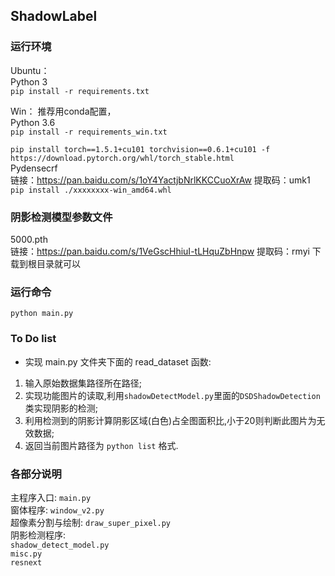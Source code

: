 ## ShadowLabel

### 运行环境
 
Ubuntu：  
Python 3  
`pip install -r requirements.txt`

Win：
推荐用conda配置，  
Python 3.6    
`pip install -r requirements_win.txt`
  
`pip install torch==1.5.1+cu101 torchvision==0.6.1+cu101 -f https://download.pytorch.org/whl/torch_stable.html`  
Pydensecrf   
链接：https://pan.baidu.com/s/1oY4YactjbNrlKKCCuoXrAw 
提取码：umk1    
`pip install ./xxxxxxxx-win_amd64.whl`  

### 阴影检测模型参数文件  
5000.pth    
链接：https://pan.baidu.com/s/1VeGscHhiuI-tLHquZbHnpw 
提取码：rmyi
下载到根目录就可以


### 运行命令

`python main.py`


### To Do list

* 实现 main.py 文件夹下面的 read_dataset 函数:

1. 输入原始数据集路径所在路径;
2. 实现功能图片的读取,利用`shadowDetectModel.py`里面的`DSDShadowDetection`类实现阴影的检测;
3. 利用检测到的阴影计算阴影区域(白色)占全图面积比,小于20则判断此图片为无效数据;
4. 返回当前图片路径为 `python list` 格式.


### 各部分说明

主程序入口: `main.py`  
窗体程序: `window_v2.py`  
超像素分割与绘制: `draw_super_pixel.py`  
阴影检测程序:  
`shadow_detect_model.py`  
`misc.py`  
`resnext`

